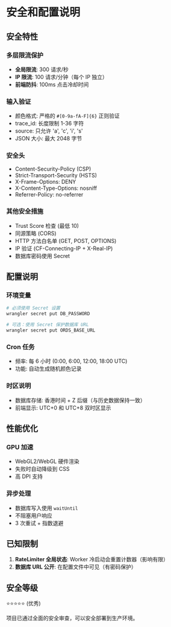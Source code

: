 # 安全和配置说明

## 安全特性

### 多层限流保护
- **全局限流**: 300 请求/秒
- **IP 限流**: 100 请求/分钟（每个 IP 独立）
- **前端防抖**: 100ms 点击冷却时间

### 输入验证
- 颜色格式: 严格的 `#[0-9a-fA-F]{6}` 正则验证
- trace_id: 长度限制 1-36 字符
- source: 只允许 'a', 'c', 'i', 's'
- JSON 大小: 最大 2048 字节

### 安全头
- Content-Security-Policy (CSP)
- Strict-Transport-Security (HSTS)
- X-Frame-Options: DENY
- X-Content-Type-Options: nosniff
- Referrer-Policy: no-referrer

### 其他安全措施
- Trust Score 检查 (最低 10)
- 同源策略 (CORS)
- HTTP 方法白名单 (GET, POST, OPTIONS)
- IP 验证 (CF-Connecting-IP + X-Real-IP)
- 数据库密码使用 Secret

## 配置说明

### 环境变量
```bash
# 必须使用 Secret 设置
wrangler secret put DB_PASSWORD

# 可选：使用 Secret 保护数据库 URL
wrangler secret put ORDS_BASE_URL
```

### Cron 任务
- 频率: 每 6 小时 (0:00, 6:00, 12:00, 18:00 UTC)
- 功能: 自动生成随机颜色记录

### 时区说明
- 数据库存储: 香港时间 + Z 后缀（与历史数据保持一致）
- 前端显示: UTC+0 和 UTC+8 双时区显示

## 性能优化

### GPU 加速
- WebGL2/WebGL 硬件渲染
- 失败时自动降级到 CSS
- 高 DPI 支持

### 异步处理
- 数据库写入使用 `waitUntil`
- 不阻塞用户响应
- 3 次重试 + 指数退避

## 已知限制

1. **RateLimiter 全局状态**: Worker 冷启动会重置计数器（影响有限）
2. **数据库 URL 公开**: 在配置文件中可见（有密码保护）

## 安全等级

⭐⭐⭐⭐⭐ (优秀)

项目已通过全面的安全审查，可以安全部署到生产环境。
